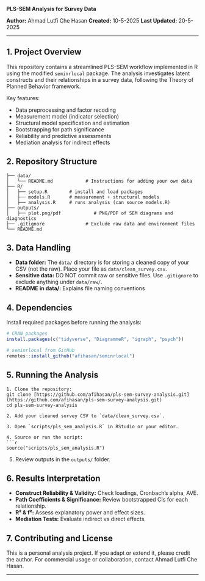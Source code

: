 **PLS-SEM Analysis for Survey Data**

**Author:** Ahmad Lutfi Che Hasan
**Created:** 10-5-2025
**Last Updated:** 20-5-2025

---

## 1. Project Overview

This repository contains a streamlined PLS-SEM workflow implemented in R using the modified `seminrlocal` package. The analysis investigates latent constructs and their relationships in a survey data, following the Theory of Planned Behavior framework.

Key features:

* Data preprocessing and factor recoding
* Measurement model (indicator selection)
* Structural model specification and estimation
* Bootstrapping for path significance
* Reliability and predictive assessments
* Mediation analysis for indirect effects

## 2. Repository Structure

```text
├── data/
│   └── README.md            # Instructions for adding your own data
├── R/
│   ├── setup.R        # install and load packages
│   ├── models.R       # measurement + structural models
│   ├── analysis.R     # runs analysis (can source models.R)
├── outputs/
│   ├── plot.png/pdf            # PNG/PDF of SEM diagrams and diagnostics
├── .gitignore               # Exclude raw data and environment files
└── README.md                
```

## 3. Data Handling

* **Data folder:** The `data/` directory is for storing a cleaned copy of your CSV (not the raw). Place your file as `data/clean_survey.csv`.
* **Sensitive data:** DO NOT commit raw or sensitive files. Use `.gitignore` to exclude anything under `data/raw/`.
* **README in data/:** Explains file naming conventions

## 4. Dependencies

Install required packages before running the analysis:

```r
# CRAN packages
install.packages(c("tidyverse", "DiagrammeR", "igraph", "psych"))

# seminrlocal from GitHub
remotes::install_github("afihasan/seminrlocal")
```

## 5. Running the Analysis
````
1. Clone the repository:
git clone [https://github.com/afihasan/pls-sem-survey-analysis.git](https://github.com/afihasan/pls-sem-survey-analysis.git)
cd pls-sem-survey-analysis

2. Add your cleaned survey CSV to `data/clean_survey.csv`.

3. Open `scripts/pls_sem_analysis.R` in RStudio or your editor.

4. Source or run the script:
```r
source("scripts/pls_sem_analysis.R")
````

5. Review outputs in the `outputs/` folder.

## 6. Results Interpretation

* **Construct Reliability & Validity:** Check loadings, Cronbach’s alpha, AVE.
* **Path Coefficients & Significance:** Review bootstrapped CIs for each relationship.
* **R² & f²:** Assess explanatory power and effect sizes.
* **Mediation Tests:** Evaluate indirect vs direct effects.

## 7. Contributing and License

This is a personal analysis project. If you adapt or extend it, please credit the author. For commercial usage or collaboration, contact Ahmad Lutfi Che Hasan.

---
